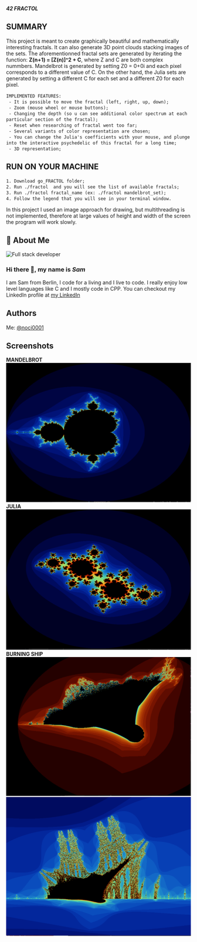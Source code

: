 ***42 FRACTOL***

## SUMMARY

This project is meant to create graphically beautiful and mathematically interesting fractals.
It can also generate 3D point clouds stacking images of the sets. The aforementionned fractal sets are generated by iterating the function: **Z(n+1) = [Z(n)]^2 + C**, where Z and C are both complex nummbers.
Mandelbrot is generated by setting Z0 = 0+0i and each pixel corresponds to a different value of C. On the other hand, the Julia sets are generated by setting a different C for each set and a different Z0 for each pixel.

    IMPLEMENTED FEATURES:
     - It is possible to move the fractal (left, right, up, down);
     - Zoom (mouse wheel or mouse buttons);
     - Changing the depth (so u can see additional color spectrum at each particular section of the fractal);
     - Reset when researching of fractal went too far;
     - Several variants of color representation are chosen;
     - You can change the Julia's coefficients with your mouse, and plunge into the interactive psychedelic of this fractal for a long time;
     - 3D representation;

## RUN ON YOUR MACHINE

    1. Download go_FRACTOL folder;
    2. Run ./fractol  and you will see the list of available fractals;
    3. Run ./fractol fractal_name (ex: ./fractol mandelbrot_set);
    4. Follow the legend that you will see in your terminal window.

In this project I used an image approach for drawing, but multithreading is not implemented, therefore at large values ​​of height and width of the screen the program will work slowly.
## 🚀 About Me
![*Full stack developer*](https://github.com/noci0001/noci0001/assets/79120220/73d4cda4-8371-4ad3-9bbb-8d556b8b33d7)
### Hi there 👋, my name is *Sam*
I am Sam from Berlin, I code for a living and I live to code. I really enjoy low level languages like C and I mostly code in CPP. 
You can checkout my LinkedIn profile at [my LinkedIn](https://linkedin.com/in/samuelnocita)

## Authors

 Me: [@noci0001](https://www.linkedin.com/in/samuelnocita/)


## Screenshots

**MANDELBROT**
![*MANDELBROT*](https://github.com/noci0001/42_FRACTOL/blob/main/mandelbrot.png)
**JULIA**
![*JULIA*](https://github.com/noci0001/42_FRACTOL/blob/main/julia.png)
**BURNING SHIP**
![*BURNING_SHIP_GENERAL*](https://github.com/noci0001/42_FRACTOL/blob/main/burning_ship_general.png)
![*BURNING_SHIP*](https://github.com/noci0001/42_FRACTOL/blob/main/burning_ship.png)
